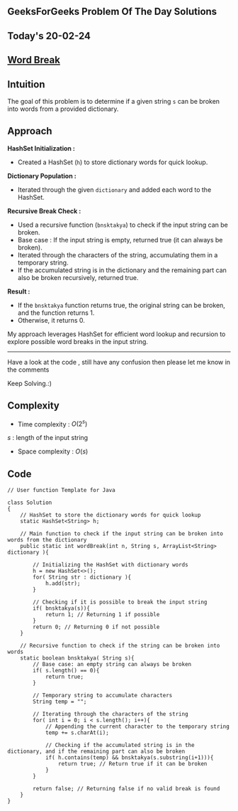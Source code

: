 ## GeeksForGeeks Problem Of The Day Solutions

## Today's 20-02-24 
## [Word Break](https://www.geeksforgeeks.org/problems/word-break1352/1)

## Intuition
The goal of this problem is to determine if a given string `s` can be broken into words from a provided dictionary.

## Approach

**HashSet Initialization :**
   - Created a HashSet (`h`) to store dictionary words for quick lookup.

**Dictionary Population :**
   - Iterated through the given `dictionary` and added each word to the HashSet.

**Recursive Break Check :**
   - Used a recursive function (`bnsktakya`) to check if the input string can be broken.
   - Base case : If the input string is empty, returned true (it can always be broken).
   - Iterated through the characters of the string, accumulating them in a temporary string.
   - If the accumulated string is in the dictionary and the remaining part can also be broken recursively, returned true.

**Result :**
   - If the `bnsktakya` function returns true, the original string can be broken, and the function returns 1.
   - Otherwise, it returns 0.

My approach leverages HashSet for efficient word lookup and recursion to explore possible word breaks in the input string.

---
Have a look at the code , still have any confusion then please let me know in the comments

Keep Solving.:)

## Complexity
- Time complexity : $O(2^s)$
<!-- Add your time complexity here, e.g. $$O())$$ -->
$s$ :  length of the input string
- Space complexity : $O(s)$
<!-- Add your space complexity here, e.g. $$O(n)$$ -->
   
## Code 

```
// User function Template for Java

class Solution
{
    // HashSet to store the dictionary words for quick lookup
    static HashSet<String> h;

    // Main function to check if the input string can be broken into words from the dictionary
    public static int wordBreak(int n, String s, ArrayList<String> dictionary ){
        
        // Initializing the HashSet with dictionary words
        h = new HashSet<>();
        for( String str : dictionary ){
            h.add(str);
        }
        
        // Checking if it is possible to break the input string
        if( bnsktakya(s)){
            return 1; // Returning 1 if possible
        }
        return 0; // Returning 0 if not possible
    }
    
    // Recursive function to check if the string can be broken into words
    static boolean bnsktakya( String s){
        // Base case: an empty string can always be broken
        if( s.length() == 0){
            return true;
        }

        // Temporary string to accumulate characters
        String temp = "";

        // Iterating through the characters of the string
        for( int i = 0; i < s.length(); i++){
            // Appending the current character to the temporary string
            temp += s.charAt(i);

            // Checking if the accumulated string is in the dictionary, and if the remaining part can also be broken
            if( h.contains(temp) && bnsktakya(s.substring(i+1))){
                return true; // Return true if it can be broken
            }
        }

        return false; // Returning false if no valid break is found
    }
}
```

